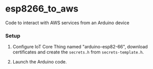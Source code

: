 # esp8266_to_aws
Code to interact with AWS services from an Arduino device

### Setup 

1. Configure IoT Core Thing named "arduino-esp82-66", download certificates and create the `secrets.h` from `secrets-template.h`.

2. Launch the Arduino code.